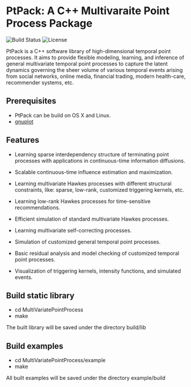 # PtPack: A C++ Multivaraite Point Process Package
![Build Status](https://img.shields.io/teamcity/codebetter/bt428.svg)
![License](https://img.shields.io/badge/license-BSD-blue.svg)

PtPack is a C++ software library of high-dimensional temporal point processes. It aims to provide flexible modeling, learning, and inference of general multivariate temporal point processes to capture the latent dynamics governing the sheer volume of various temporal events arising from social networks, online media, financial trading, modern health-care, recommender systems, etc.

## Prerequisites

- PtPack can be build on OS X and Linux.
- [gnuplot](http://www.gnuplot.info)

## Features

- Learning sparse interdependency structure of terminating point processes with applications in continuous-time information diffusions.

- Scalable continuous-time influence estimation and maximization.

- Learning multivariate Hawkes processes with different structural constraints, like: sparse, low-rank, customized triggering kernels, etc.

- Learning low-rank Hawkes processes for time-sensitive recommendations.

- Efficient simulation of standard multivariate Hawkes processes.

- Learning multivariate self-correcting processes.

- Simulation of customized general temporal point processes.

- Basic residual analysis and model checking of customized temporal point processes.

- Visualization of triggering kernels, intensity functions, and simulated events.

## Build static library

- cd MultiVariatePointProcess
- make

The built library will be saved under the directory build/lib

## Build examples

- cd MultiVariatePointProcess/example
- make

All built examples will be saved under the directory example/build




